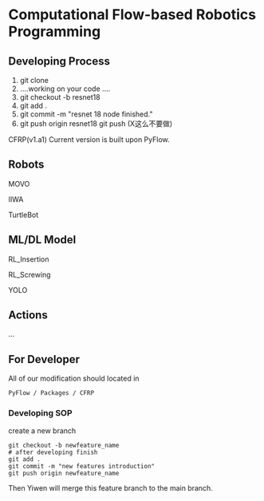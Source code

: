 # Computational Flow-based Robotics Programming

## Developing Process

1. git clone
2. ....working on your code ....
3. git checkout -b resnet18
4. git add .
5. git commit -m "resnet 18 node finished."
6. git push origin resnet18 
   git push (X这么不要做)

CFRP(v1.a1) Current version is built upon PyFlow.

## Robots

MOVO

IIWA

TurtleBot

## ML/DL Model

RL_Insertion

RL_Screwing

YOLO

## Actions

...

## For Developer

All of our modification should located in 

```angular2html
PyFlow / Packages / CFRP
```

### Developing SOP

create a new branch
```angular2html
git checkout -b newfeature_name
# after developing finish
git add .
git commit -m "new features introduction"
git push origin newfeature_name
```

Then Yiwen will merge this feature branch to the main branch.
